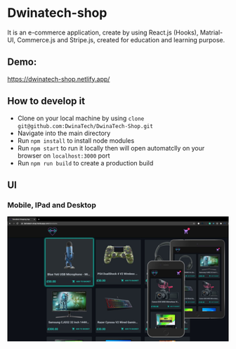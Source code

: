 # Dwinatech-shop
  It is an e-commerce application, create by using React.js (Hooks), Matrial-UI, Commerce.js and Stripe.js, created for education and learning purpose.
  
## Demo: 
https://dwinatech-shop.netlify.app/
  
## How to develop it
- Clone on your local machine by using `clone git@github.com:DwinaTech/DwinaTech-Shop.git`
- Navigate into the main directory
- Run `npm install` to install node modules
- Run `npm start` to run it locally then will open automatclly on your browser on `localhost:3000` port
- Run `npm run build` to create a production build

## UI
### Mobile, IPad and Desktop
<img src="https://github.com/DwinaTech/public-images/blob/main/thumbnail/E-commerce-thumbnail.jpg?raw=true" alt="website-image" />
